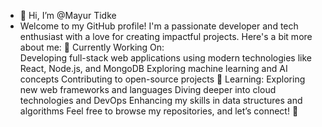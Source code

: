 - 👋 Hi, I’m @Mayur Tidke
- Welcome to my GitHub profile! I'm a passionate developer and tech enthusiast with a love for creating impactful projects. Here's a bit more about me:
🔭 Currently Working On:   
Developing full-stack web applications using modern technologies like React, Node.js, and MongoDB
Exploring machine learning and AI concepts
Contributing to open-source projects
🌱 Learning:
Exploring new web frameworks and languages
Diving deeper into cloud technologies and DevOps
Enhancing my skills in data structures and algorithms
Feel free to browse my repositories, and let’s connect! 🙂
<!--- Mayur7219/Mayur7219 is a ✨ special ✨ repository because its `README.md` (this file) appears on your GitHub profile.
You can click the Preview link to take a look at your changes.
--->
